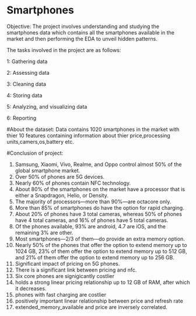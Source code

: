 # Smartphones
Objective:
The project involves understanding and studying the smartphones data which contains all the smartphones available in the market and then performing the EDA to unveil hidden patterns.

The tasks involved in the project are as follows:

1: Gathering data

2: Assessing data

3: Cleaning data

4: Storing data

5: Analyzing, and visualizing data

6: Reporting

#About the dataset:
Data contains 1020 smartphones in the market with thier 10 features containing information about thier price,processing units,camers,os,battery etc.

#Conclusion of project:
1. Samsung, Xiaomi, Vivo, Realme, and Oppo control almost 50% of the global smartphone market.
2. Over 50% of phones are 5G devices.
3. Nearly 60% of phones contain NFC technology.
4. About 80% of the smartphones on the market have a processor that is either a Snapdragon, Helio, or Density.
5. The majority of processors—more than 90%—are octacore only.
6. More than 85% of smartphones do have the option for rapid charging.
7. About 20% of phones have 3 total cameras, whereas 50% of phones have 4 total cameras, and 16% of phones have 5 total cameras.
8. Of the phones available, 93% are android, 4.7 are iOS, and the remaining 3% are other.
9. Most smartphones—2/3 of them—do provide an extra memory option.
10. Nearly 50% of the phones that offer the option to extend memory up to 1024 GB, 23% of them offer the option to extend memory up to 512 GB, and 21% of them offer the option to extend memory up to 256 GB.
11. Significant impact of pricing on 5G phones.
12. There is a significant link between pricing and nfc.
13. Six core phones are signigicantly costlier
14. holds a strong linear pricing relationship up to 12 GB of RAM, after which it decreases.
15. phones with fast charging are costlier
16. positively important linear relationship between price and refresh rate
17. extended_memory_available and price are inversely correlated.
